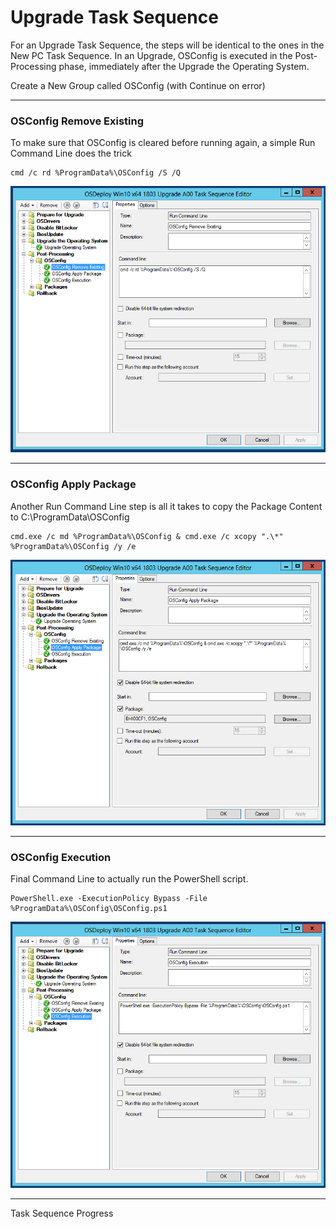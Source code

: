 # Upgrade Task Sequence

For an Upgrade Task Sequence, the steps will be identical to the ones in the New PC Task Sequence.  In an Upgrade, OSConfig is executed in the Post-Processing phase, immediately after the Upgrade the Operating System.

Create a New Group called OSConfig \(with Continue on error\)

---

### OSConfig Remove Existing

To make sure that OSConfig is cleared before running again, a simple Run Command Line does the trick

```
cmd /c rd %ProgramData%\OSConfig /S /Q
```

![](/assets/2018-05-31_12-50-24.png)

---

### OSConfig Apply Package

Another Run Command Line step is all it takes to copy the Package Content to C:\ProgramData\OSConfig

```
cmd.exe /c md %ProgramData%\OSConfig & cmd.exe /c xcopy ".\*" %ProgramData%\OSConfig /y /e
```

![](/assets/2018-05-31_12-51-00.png)

---

### OSConfig Execution

Final Command Line to actually run the PowerShell script.

```
PowerShell.exe -ExecutionPolicy Bypass -File %ProgramData%\OSConfig\OSConfig.ps1
```

![](/assets/2018-05-31_12-51-41.png)

---

Task Sequence Progress

